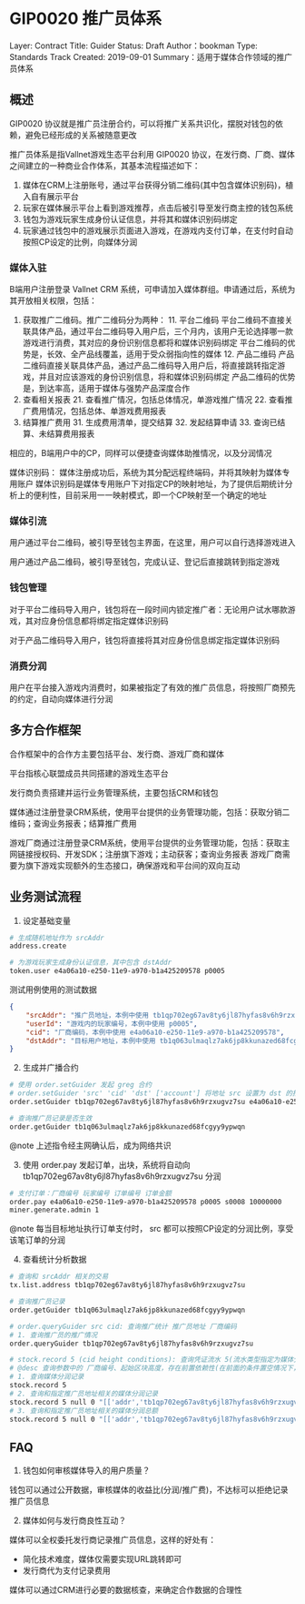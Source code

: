 # GIP0020 推广员体系
Layer: Contract
Title: Guider
Status: Draft
Author：bookman
Type: Standards Track
Created: 2019-09-01
Summary：适用于媒体合作领域的推广员体系

## 概述

GIP0020 协议就是推广员注册合约，可以将推广关系共识化，摆脱对钱包的依赖，避免已经形成的关系被随意更改

推广员体系是指Vallnet游戏生态平台利用 GIP0020 协议，在发行商、厂商、媒体之间建立的一种商业合作体系，其基本流程描述如下：

1. 媒体在CRM上注册账号，通过平台获得分销二维码(其中包含媒体识别码)，植入自有展示平台
2. 玩家在媒体展示平台上看到游戏推荐，点击后被引导至发行商主控的钱包系统
3. 钱包为游戏玩家生成身份认证信息，并将其和媒体识别码绑定
4. 玩家通过钱包中的游戏展示页面进入游戏，在游戏内支付订单，在支付时自动按照CP设定的比例，向媒体分润

### 媒体入驻

B端用户注册登录 Vallnet CRM 系统，可申请加入媒体群组。申请通过后，系统为其开放相关权限，包括：
1. 获取推广二维码。推广二维码分为两种：
	11. 平台二维码
	平台二维码不直接关联具体产品，通过平台二维码导入用户后，三个月内，该用户无论选择哪一款游戏进行消费，其对应的身份识别信息都将和媒体识别码绑定
	平台二维码的优势是，长效、全产品线覆盖，适用于受众弱指向性的媒体
	12. 产品二维码
	产品二维码直接关联具体产品，通过产品二维码导入用户后，将直接跳转指定游戏，并且对应该游戏的身份识别信息，将和媒体识别码绑定
	产品二维码的优势是，到达率高，适用于媒体与强势产品深度合作
2. 查看相关报表
	21. 查看推广情况，包括总体情况，单游戏推广情况
	22. 查看推广费用情况，包括总体、单游戏费用报表
3. 结算推广费用
	31. 生成费用清单，提交结算
	32. 发起结算申请
	33. 查询已结算、未结算费用报表

相应的，B端用户中的CP，同样可以便捷查询媒体助推情况，以及分润情况

媒体识别码：
媒体注册成功后，系统为其分配远程终端码，并将其映射为媒体专用账户
媒体识别码是媒体专用账户下对指定CP的映射地址，为了提供后期统计分析上的便利性，目前采用一一映射模式，即一个CP映射至一个确定的地址

### 媒体引流

用户通过平台二维码，被引导至钱包主界面，在这里，用户可以自行选择游戏进入

用户通过产品二维码，被引导至钱包，完成认证、登记后直接跳转到指定游戏

### 钱包管理

对于平台二维码导入用户，钱包将在一段时间内锁定推广者：无论用户试水哪款游戏，其对应身份信息都将绑定指定媒体识别码

对于产品二维码导入用户，钱包将直接将其对应身份信息绑定指定媒体识别码

### 消费分润

用户在平台接入游戏内消费时，如果被指定了有效的推广员信息，将按照厂商预先的约定，自动向媒体进行分润

## 多方合作框架

合作框架中的合作方主要包括平台、发行商、游戏厂商和媒体

平台指核心联盟成员共同搭建的游戏生态平台

发行商负责搭建并运行业务管理系统，主要包括CRM和钱包

媒体通过注册登录CRM系统，使用平台提供的业务管理功能，包括：获取分销二维码；查询业务报表；结算推广费用

游戏厂商通过注册登录CRM系统，使用平台提供的业务管理功能，包括：获取主网链接授权码、开发SDK；注册旗下游戏；主动获客；查询业务报表
游戏厂商需要为旗下游戏实现额外的生态接口，确保游戏和平台间的双向互动

## 业务测试流程

1. 设定基础变量

```bash
# 生成随机地址作为 srcAddr
address.create

# 为游戏玩家生成身份认证信息，其中包含 dstAddr
token.user e4a06a10-e250-11e9-a970-b1a425209578 p0005
```

测试用例使用的测试数据
```json
{
    "srcAddr": "推广员地址，本例中使用 tb1qp702eg67av8ty6jl87hyfas8v6h9rzxugvz7su",
	"userId": "游戏内的玩家编号，本例中使用 p0005",
    "cid": "厂商编码，本例中使用 e4a06a10-e250-11e9-a970-b1a425209578",
    "dstAddr": "目标用户地址，本例中使用 tb1q063ulmaqlz7ak6jp8kkunazed68fcgyy9ypwqn",
}
```

2. 生成并广播合约

```bash
# 使用 order.setGuider 发起 greg 合约
# order.setGuider 'src' 'cid' 'dst' ['account'] 将地址 src 设置为 dst 的推广员，记录费用由 account 账户支持
order.setGuider tb1qp702eg67av8ty6jl87hyfas8v6h9rzxugvz7su e4a06a10-e250-11e9-a970-b1a425209578 tb1q063ulmaqlz7ak6jp8kkunazed68fcgyy9ypwqn

# 查询推广员记录是否生效
order.getGuider tb1q063ulmaqlz7ak6jp8kkunazed68fcgyy9ypwqn
```

@note 上述指令经主网确认后，成为网络共识

3. 使用 order.pay 发起订单，出块，系统将自动向 tb1qp702eg67av8ty6jl87hyfas8v6h9rzxugvz7su 分润

```bash
# 支付订单：厂商编号 玩家编号 订单编号 订单金额
order.pay e4a06a10-e250-11e9-a970-b1a425209578 p0005 s0008 10000000
miner.generate.admin 1
```

@note 每当目标地址执行订单支付时， src 都可以按照CP设定的分润比例，享受该笔订单的分润

4. 查看统计分析数据

```bash
# 查询和 srcAddr 相关的交易
tx.list.address tb1qp702eg67av8ty6jl87hyfas8v6h9rzxugvz7su

# 查询推广员记录
order.getGuider tb1q063ulmaqlz7ak6jp8kkunazed68fcgyy9ypwqn

# order.queryGuider src cid: 查询推广统计 推广员地址 厂商编码
# 1. 查询推广员的推广情况
order.queryGuider tb1qp702eg67av8ty6jl87hyfas8v6h9rzxugvz7su

# stock.record 5 (cid height conditions): 查询凭证流水 5(流水类型指定为媒体分润) (厂商编号 起始区块高度 组合查询条件)
# @desc 查询参数中的 厂商编号、起始区块高度，存在前置依赖性(在前面的条件置空情况下，后面的条件不起作用，这是由KV数据库键查询特性造成的)
# 1. 查询媒体分润记录
stock.record 5
# 2. 查询和指定推广员地址相关的媒体分润记录
stock.record 5 null 0 "[['addr','tb1qp702eg67av8ty6jl87hyfas8v6h9rzxugvz7su']]"
# 3. 查询和指定推广员地址相关的媒体分润总额
stock.record 5 null 0 "[['addr','tb1qp702eg67av8ty6jl87hyfas8v6h9rzxugvz7su'],['@sum','price']]"
```

## FAQ

1. 钱包如何审核媒体导入的用户质量？

钱包可以通过公开数据，审核媒体的收益比(分润/推广费)，不达标可以拒绝记录推广员信息

2. 媒体如何与发行商良性互动？

媒体可以全权委托发行商记录推广员信息，这样的好处有：
- 简化技术难度，媒体仅需要实现URL跳转即可
- 发行商代为支付记录费用

媒体可以通过CRM进行必要的数据核查，来确定合作数据的合理性
